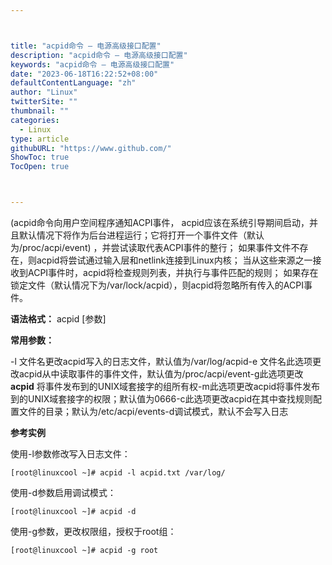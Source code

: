 ```yaml
---



title: "acpid命令 – 电源高级接口配置"
description: "acpid命令 – 电源高级接口配置"
keywords: "acpid命令 – 电源高级接口配置"
date: "2023-06-18T16:22:52+08:00"
defaultContentLanguage: "zh"
author: "Linux"
twitterSite: ""
thumbnail: ""
categories:
  - Linux
type: article
githubURL: "https://www.github.com/"
ShowToc: true
TocOpen: true



---
```


(acpid命令向用户空间程序通知ACPI事件， acpid应该在系统引导期间启动，并且默认情况下将作为后台进程运行；它将打开一个事件文件（默认为/proc/acpi/event) ，并尝试读取代表ACPI事件的整行； 如果事件文件不存在，则acpid将尝试通过输入层和netlink连接到Linux内核； 当从这些来源之一接收到ACPI事件时，acpid将检查规则列表，并执行与事件匹配的规则； 如果存在锁定文件（默认情况下为/var/lock/acpid），则acpid将忽略所有传入的ACPI事件。

**语法格式：** acpid [参数]

**常用参数：**

-l 文件名更改acpid写入的日志文件，默认值为/var/log/acpid-e 文件名此选项更改acpid从中读取事件的事件文件，默认值为/proc/acpi/event-g此选项更改 **acpid** 将事件发布到的UNIX域套接字的组所有权-m此选项更改acpid将事件发布到的UNIX域套接字的权限；默认值为0666-c此选项更改acpid在其中查找规则配置文件的目录；默认为/etc/acpi/events-d调试模式，默认不会写入日志

**参考实例**

使用-l参数修改写入日志文件：

```
[root@linuxcool ~]# acpid -l acpid.txt /var/log/
```

使用-d参数启用调试模式：

```
[root@linuxcool ~]# acpid -d
```

使用-g参数，更改权限组，授权于root组：

```
[root@linuxcool ~]# acpid -g root
```